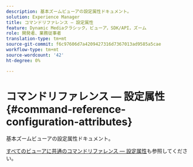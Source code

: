 ```yaml
---
description: 基本ズームビューアの設定属性ドキュメント。
solution: Experience Manager
title: コマンドリファレンス — 設定属性
feature: Dynamic Mediaクラシック，ビューア，SDK/API，ズーム
role: 開発者、業務従事者
translation-type: tm+mt
source-git-commit: f6c97606d7a4209427316d7367013ad9585a5cae
workflow-type: tm+mt
source-wordcount: '42'
ht-degree: 0%

---
```



# コマンドリファレンス — 設定属性{#command-reference-configuration-attributes}

基本ズームビューアの設定属性ドキュメント。

<!--<a id="section_F52FF0F139604447A870ABE6E1C03444"></a>-->

[すべてのビューアに共通のコマンドリファレンス — 設定属性](../../../r-html5-viewer-20-cmdref-configattrib/r-html5-viewer-20-cmdref-configattrib.md#concept-850e0f2c49b949deb7cfbfd330d329bd)も参照してください。
